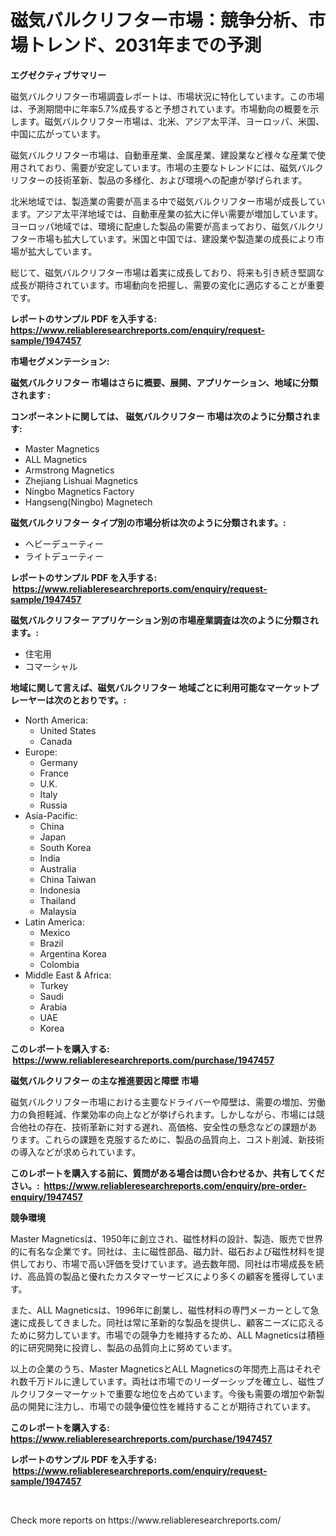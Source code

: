 <p><h1>磁気バルクリフター市場：競争分析、市場トレンド、2031年までの予測</h1></p><p><strong>エグゼクティブサマリー</strong></p>
<p><p>磁気バルクリフター市場調査レポートは、市場状況に特化しています。この市場は、予測期間中に年率5.7%成長すると予想されています。市場動向の概要を示します。磁気バルクリフター市場は、北米、アジア太平洋、ヨーロッパ、米国、中国に広がっています。</p><p>磁気バルクリフター市場は、自動車産業、金属産業、建設業など様々な産業で使用されており、需要が安定しています。市場の主要なトレンドには、磁気バルクリフターの技術革新、製品の多様化、および環境への配慮が挙げられます。</p><p>北米地域では、製造業の需要が高まる中で磁気バルクリフター市場が成長しています。アジア太平洋地域では、自動車産業の拡大に伴い需要が増加しています。ヨーロッパ地域では、環境に配慮した製品の需要が高まっており、磁気バルクリフター市場も拡大しています。米国と中国では、建設業や製造業の成長により市場が拡大しています。</p><p>総じて、磁気バルクリフター市場は着実に成長しており、将来も引き続き堅調な成長が期待されています。市場動向を把握し、需要の変化に適応することが重要です。</p></p>
<p><strong>レポートのサンプル PDF を入手する: <a href="https://www.reliableresearchreports.com/enquiry/request-sample/1947457">https://www.reliableresearchreports.com/enquiry/request-sample/1947457</a></strong></p>
<p><strong>市場セグメンテーション:</strong></p>
<p><strong> 磁気バルクリフター 市場はさらに概要、展開、アプリケーション、地域に分類されます :</strong></p>
<p><strong>コンポーネントに関しては、 磁気バルクリフター 市場は次のように分類されます: &nbsp;</strong></p>
<p><ul><li>Master Magnetics</li><li>ALL Magnetics</li><li>Armstrong Magnetics</li><li>Zhejiang Lishuai Magnetics</li><li>Ningbo Magnetics Factory</li><li>Hangseng(Ningbo) Magnetech</li></ul></p>
<p><strong> 磁気バルクリフター タイプ別の市場分析は次のように分類されます。:</strong></p>
<p><ul><li>ヘビーデューティー</li><li>ライトデューティー</li></ul></p>
<p><strong>レポートのサンプル PDF を入手する: &nbsp;<a href="https://www.reliableresearchreports.com/enquiry/request-sample/1947457">https://www.reliableresearchreports.com/enquiry/request-sample/1947457</a></strong></p>
<p><strong> 磁気バルクリフター アプリケーション別の市場産業調査は次のように分類されます。:</strong></p>
<p><ul><li>住宅用</li><li>コマーシャル</li></ul></p>
<p><strong>地域に関して言えば、磁気バルクリフター 地域ごとに利用可能なマーケットプレーヤーは次のとおりです。:</strong></p>
<p><ul>
    <li>
        North America:
        <ul>
            <li>United States</li>
            <li>Canada</li>
        </ul>
    </li>
    <li>
        Europe:
        <ul>
            <li>Germany</li>
            <li>France</li>
            <li>U.K.</li>
            <li>Italy</li>
            <li>Russia</li>
        </ul>
    </li>
    <li>
        Asia-Pacific:
        <ul>
            <li>China</li>
            <li>Japan</li>
            <li>South Korea</li>
            <li>India</li>
            <li>Australia</li>
            <li>China Taiwan</li>
            <li>Indonesia</li>
            <li>Thailand</li>
            <li>Malaysia</li>
        </ul>
    </li>
    <li>
        Latin America:
        <ul>
            <li>Mexico</li>
            <li>Brazil</li>
            <li>Argentina Korea</li>
            <li>Colombia</li>
        </ul>
    </li>
    <li>
        Middle East & Africa:
        <ul>
            <li>Turkey</li>
            <li>Saudi</li>
            <li>Arabia</li>
            <li>UAE</li>
            <li>Korea</li>
        </ul>
    </li>
    </ul></p>
<p><strong>このレポートを購入する: &nbsp;<a href="https://www.reliableresearchreports.com/purchase/1947457">https://www.reliableresearchreports.com/purchase/1947457</a></strong></p>
<p><strong>磁気バルクリフター の主な推進要因と障壁 市場</strong></p>
<p><p>磁気バルクリフター市場における主要なドライバーや障壁は、需要の増加、労働力の負担軽減、作業効率の向上などが挙げられます。しかしながら、市場には競合他社の存在、技術革新に対する遅れ、高価格、安全性の懸念などの課題があります。これらの課題を克服するために、製品の品質向上、コスト削減、新技術の導入などが求められています。</p></p>
<p><strong>このレポートを購入する前に、質問がある場合は問い合わせるか、共有してください。:&nbsp; <a href="https://www.reliableresearchreports.com/enquiry/pre-order-enquiry/1947457">https://www.reliableresearchreports.com/enquiry/pre-order-enquiry/1947457</a></strong></p>
<p><strong>競争環境</strong></p>
<p><p>Master Magneticsは、1950年に創立され、磁性材料の設計、製造、販売で世界的に有名な企業です。同社は、主に磁性部品、磁力計、磁石および磁性材料を提供しており、市場で高い評価を受けています。過去数年間、同社は市場成長を続け、高品質の製品と優れたカスタマーサービスにより多くの顧客を獲得しています。</p><p>また、ALL Magneticsは、1996年に創業し、磁性材料の専門メーカーとして急速に成長してきました。同社は常に革新的な製品を提供し、顧客ニーズに応えるために努力しています。市場での競争力を維持するため、ALL Magneticsは積極的に研究開発に投資し、製品の品質向上に努めています。</p><p>以上の企業のうち、Master MagneticsとALL Magneticsの年間売上高はそれぞれ数千万ドルに達しています。両社は市場でのリーダーシップを確立し、磁性ブルクリフターマーケットで重要な地位を占めています。今後も需要の増加や新製品の開発に注力し、市場での競争優位性を維持することが期待されています。</p></p>
<p><strong>このレポートを購入する: &nbsp; <a href="https://www.reliableresearchreports.com/purchase/1947457">https://www.reliableresearchreports.com/purchase/1947457</a></strong></p>
<p><strong>レポートのサンプル PDF を入手する: &nbsp;<a href="https://www.reliableresearchreports.com/enquiry/request-sample/1947457">https://www.reliableresearchreports.com/enquiry/request-sample/1947457</a></strong><strong></strong></p>
<p>&nbsp;</p>
<p>Check more reports on https://www.reliableresearchreports.com/</p>